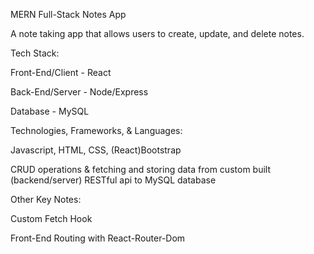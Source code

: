 MERN Full-Stack Notes App

A note taking app that allows users to create, update, and delete notes.

Tech Stack:

Front-End/Client - React

Back-End/Server - Node/Express

Database - MySQL

Technologies, Frameworks, & Languages:

Javascript, HTML, CSS, (React)Bootstrap

CRUD operations & fetching and storing data from custom built (backend/server) RESTful api to MySQL database

Other Key Notes:

Custom Fetch Hook

Front-End Routing with React-Router-Dom
